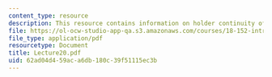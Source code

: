 ```yaml
---
content_type: resource
description: This resource contains information on holder continuity of harmonic functions.
file: https://ol-ocw-studio-app-qa.s3.amazonaws.com/courses/18-152-introduction-to-partial-differential-equations-fall-2005/62ad04d459aca6db180c39f51115ec3b_Lecture20.pdf
file_type: application/pdf
resourcetype: Document
title: Lecture20.pdf
uid: 62ad04d4-59ac-a6db-180c-39f51115ec3b
---
```

